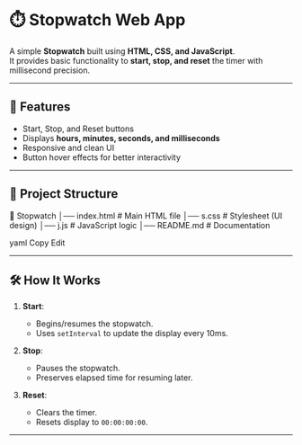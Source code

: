 # ⏱️ Stopwatch Web App

A simple **Stopwatch** built using **HTML, CSS, and JavaScript**.  
It provides basic functionality to **start, stop, and reset** the timer with millisecond precision.

---


## 🚀 Features

- Start, Stop, and Reset buttons  
- Displays **hours, minutes, seconds, and milliseconds**  
- Responsive and clean UI  
- Button hover effects for better interactivity  

---

## 📂 Project Structure

📁 Stopwatch
│── index.html # Main HTML file
│── s.css # Stylesheet (UI design)
│── j.js # JavaScript logic
│── README.md # Documentation

yaml
Copy
Edit

---

## 🛠️ How It Works

1. **Start**:  
   - Begins/resumes the stopwatch.  
   - Uses `setInterval` to update the display every 10ms.  

2. **Stop**:  
   - Pauses the stopwatch.  
   - Preserves elapsed time for resuming later.  

3. **Reset**:  
   - Clears the timer.  
   - Resets display to `00:00:00:00`.  

---
